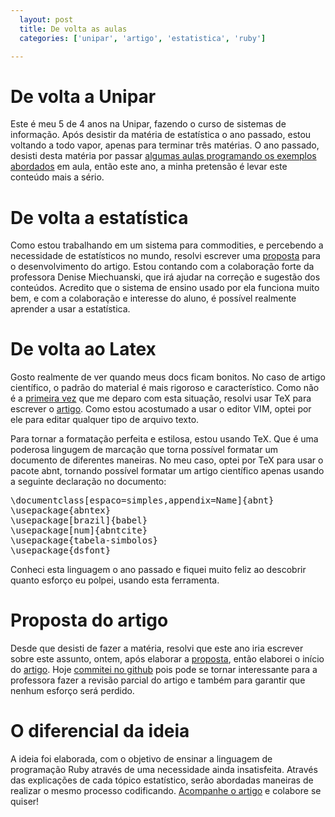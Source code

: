 ```yaml
---
  layout: post
  title: De volta as aulas
  categories: ['unipar', 'artigo', 'estatistica', 'ruby']

---
```


# De volta a Unipar

Este é meu 5 de 4 anos na Unipar, fazendo o curso de sistemas de informação.  Após desistir da matéria de estatística o ano passado, estou voltando a todo vapor, apenas para terminar três matérias. O ano passado, desisti desta matéria por passar [algumas aulas programando os exemplos abordados][url-df] em aula, então este ano, a minha pretensão é levar este conteúdo mais a sério.

# De volta a estatística

Como estou trabalhando em um sistema para commodities, e percebendo a necessidade de estatísticos no mundo, resolvi escrever uma [proposta][proposta-tex] para o desenvolvimento do artigo. Estou contando com a colaboração forte da professora Denise Miechuanski, que irá ajudar na correção e sugestão dos conteúdos. Acredito que o sistema de ensino usado por ela funciona muito bem, e com a colaboração e interesse do aluno, é possível realmente aprender a usar a estatística. 

# De volta ao Latex

Gosto realmente de ver quando meus docs ficam bonitos. No caso de artigo científico, o padrão do material é mais rigoroso e característico. Como não é a [primeira vez][artigo-elep] que me deparo com esta situação, resolvi usar TeX para escrever o [artigo][github-url-artigo]. Como estou acostumado a usar o editor VIM, optei por ele para editar qualquer tipo de arquivo texto. 

Para tornar a formatação perfeita e estilosa, estou usando TeX. Que é uma poderosa lingugem de marcação que torna possível formatar um documento de diferentes maneiras. No meu caso, optei por TeX para usar o pacote abnt, tornando possível formatar um artigo científico apenas usando a seguinte declaração no documento:

<div><pre class="prettyprint lang-latex">
\documentclass[espaco=simples,appendix=Name]{abnt}
\usepackage{abntex}
\usepackage[brazil]{babel}
\usepackage[num]{abntcite}
\usepackage{tabela-simbolos}
\usepackage{dsfont} 
</pre></div>

Conheci esta linguagem o ano passado e fiquei muito feliz ao descobrir quanto esforço eu polpei, usando esta ferramenta. 

# Proposta do artigo

Desde que desisti de fazer a matéria, resolvi que este ano iria escrever sobre este assunto, ontem, após elaborar a [proposta][proposta-tex], então elaborei o início do [artigo][artigo-tex]. Hoje [commitei no github][github-url-artigo] pois pode se tornar interessante para a professora fazer a revisão parcial do artigo e também para garantir que nenhum esforço será perdido.

# O diferencial da ideia

A ideia foi elaborada, com o objetivo de ensinar a linguagem de programação Ruby através de uma necessidade ainda insatisfeita. Através das explicações de cada tópico estatístico, serão abordadas maneiras de realizar o mesmo processo codificando. [Acompanhe o artigo][github-url-feed] e colabore se quiser!


[url-df]: http://github.com/jonatas/distribuicao_de_frequencia
[proposta-tex]: http://github.com/jonatas/artigo_estatistica/blob/master/proposta.tex
[artigo-tex]: http://github.com/jonatas/artigo_estatistica/blob/master/artigo.tex
[github-url-artigo]: http://github.com/jonatas/artigo_estatistica
[github-url-feed]: http://github.com/feeds/jonatas/commits/artigo_estatistica/master
[artigo-elep]: http://github.com/jonatas/artigo_elep
